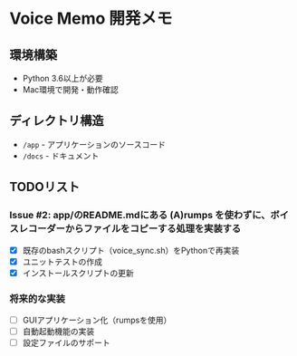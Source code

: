 # Voice Memo 開発メモ

## 環境構築

- Python 3.6以上が必要
- Mac環境で開発・動作確認

## ディレクトリ構造

- `/app` - アプリケーションのソースコード
- `/docs` - ドキュメント

## TODOリスト

### Issue #2: app/のREADME.mdにある (A)rumps を使わずに、ボイスレコーダーからファイルをコピーする処理を実装する

- [x] 既存のbashスクリプト（voice_sync.sh）をPythonで再実装
- [x] ユニットテストの作成
- [x] インストールスクリプトの更新

### 将来的な実装

- [ ] GUIアプリケーション化（rumpsを使用）
- [ ] 自動起動機能の実装
- [ ] 設定ファイルのサポート
